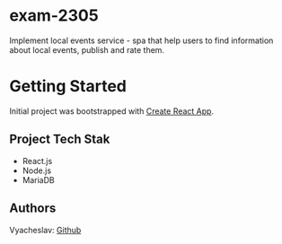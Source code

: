 # exam-2305
Implement local events service - spa that help users to find information about local events, publish and rate them.

# Getting Started 

Initial project was bootstrapped with [Create React App](https://github.com/facebook/create-react-app).

## Project Tech Stak

-   React.js
-   Node.js
-   MariaDB

##  Authors

Vyacheslav: [Github](https://github.com/vyacheslavltu)
